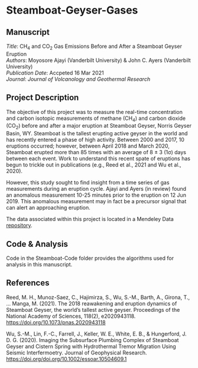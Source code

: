 # Steamboat-Geyser-Gases
## Manuscript
*Title*: CH<sub>4</sub> and CO<sub>2</sub> Gas Emissions Before and After a Steamboat Geyser Eruption <br/>
*Authors*: Moyosore Ajayi (Vanderbilt University) & John C. Ayers (Vanderbilt University) <br/>
*Publication Date*: Accpeted 16 Mar 2021 <br/>
*Journal*: _Journal of Volcanology and Geothermal Research_ <br/>

## Project Description
The objective of this project was to measure the real-time concentration and carbon isotopic measurements of methane (CH<sub>4</sub>) and carbon dioxide (CO<sub>2</sub>) before and after a major eruption at Steamboat Geyser, Norris Geyser Basin, WY. Steamboat is the tallest erupting active geyser in the world and has recently entered a phase of high activity. Between 2000 and 2017, 10 eruptions occurred; however, between April 2018 and March 2020, Steamboat erupted more than 85 times with an average of 8 ± 3 (1σ) days between each event. Work to understand this recent spate of eruptions has begun to trickle out in publications (e.g., Reed et al., 2021 and Wu et al., 2020).

However, this study sought to find insight from a time series of gas measurements during an eruption cycle. Ajayi and Ayers (in review) found an anomalous measurement 10-25 minutes prior to the eruption on 12 Jun 2019. This anomalous measurement may in fact be a precursor signal that can alert an approaching eruption.

The data associated within this project is located in a Mendeley Data [repository](http://dx.doi.org/10.17632/4mxkkg7htt.1).

## Code & Analysis
Code in the Steamboat-Code folder provides the algorithms used for analysis in this manuscript.

## References
Reed, M. H., Munoz-Saez, C., Hajimirza, S., Wu, S.-M., Barth, A., Girona, T., … Manga, M. (2021). The 2018 reawakening and eruption dynamics of Steamboat Geyser, the world’s tallest active geyser. Proceedings of the National Academy of Sciences, 118(2), e2020943118. https://doi.org/10.1073/pnas.2020943118

Wu, S.-M., Lin, F.-C., Farrell, J., Keller, W. E., White, E. B., & Hungerford, J. D. G. (2020). Imaging the Subsurface Plumbing Complex of Steamboat Geyser and Cistern Spring with Hydrothermal Tremor Migration Using Seismic Interfermoetry. Journal of Geophysical Research. https://doi.org/doi.org/10.1002/essoar.10504609.1

